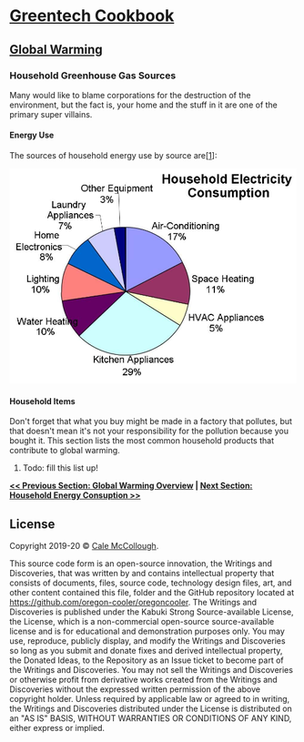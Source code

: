 # [Greentech Cookbook](../)

## [Global Warming](./)

### Household Greenhouse Gas Sources

Many would like to blame corporations for the destruction of the environment, but the fact is, your home and the stuff in it are one of the primary super villains.

#### Energy Use

The sources of household energy use by source are[[1]]:

![](./household_energy_consuption_chart.jpg)

#### Household Items

Don't forget that what you buy might be made in a factory that pollutes, but that doesn't mean it's not your responsibility for the pollution because you bought it. This section lists the most common household products that contribute to global warming.

1. Todo: fill this list up!

**[<< Previous Section: Global Warming Overview](./) | [Next Section: Household Energy Consuption >>]()**

## License

Copyright 2019-20 © [Cale McCollough](https://cookingwithcale.org).

This source code form is an open-source innovation, the Writings and Discoveries, that was written by and contains intellectual property that consists of documents, files, source code, technology design files, art, and other content contained this file, folder and the GitHub repository located at <https://github.com/oregon-cooler/oregoncooler>. The Writings and Discoveries is published under the Kabuki Strong Source-available License, the License, which is a non-commercial open-source source-available license and is for educational and demonstration purposes only. You may use, reproduce, publicly display, and modify the Writings and Discoveries so long as you submit and donate fixes and derived intellectual property, the Donated Ideas, to the Repository as an Issue ticket to become part of the Writings and Discoveries. You may not sell the Writings and Discoveries or otherwise profit from derivative works created from the Writings and Discoveries without the expressed written permission of the above copyright holder. Unless required by applicable law or agreed to in writing, the Writings and Discoveries distributed under the License is distributed on an "AS IS" BASIS, WITHOUT WARRANTIES OR CONDITIONS OF ANY KIND, either express or implied.

[1]: https://digital.library.unt.edu/ark:/67531/metadc13717/m2/1/high_res_d/Met_Office_forests_and_emissions.pdf
